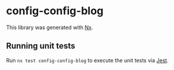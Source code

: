 # config-config-blog

This library was generated with [Nx](https://nx.dev).

## Running unit tests

Run `nx test config-config-blog` to execute the unit tests via [Jest](https://jestjs.io).
